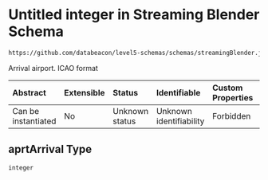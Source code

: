 # Untitled integer in Streaming Blender Schema

```txt
https://github.com/databeacon/level5-schemas/schemas/streamingBlender.json#/properties/flights/properties/aprtArrival
```

Arrival airport. ICAO format

| Abstract            | Extensible | Status         | Identifiable            | Custom Properties | Additional Properties | Access Restrictions | Defined In                                                                 |
| :------------------ | :--------- | :------------- | :---------------------- | :---------------- | :-------------------- | :------------------ | :------------------------------------------------------------------------- |
| Can be instantiated | No         | Unknown status | Unknown identifiability | Forbidden         | Allowed               | none                | [blender.schema.json\*](../out/blender.schema.json "open original schema") |

## aprtArrival Type

`integer`
